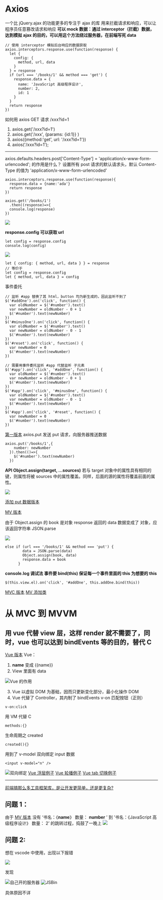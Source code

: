 # Axios

一个比 jQuery.ajax 的功能更多的专注于 ajax 的库
用来拦截请求和响应，可以让程序员任意篡改请求和响应
**可以 mock 数据：通过 interceptor（拦截）数据，达到模拟 ajax 的目的，可以用这个方法绕过服务器，在前端写死 data**

```
// 使用 interceptor 模拟后台响应的数据获取
axios.interceptors.response.use(function(response) {
  let {
    config: {
      method, url, data
    }
  } = response
  if (url === '/books/1' && method === 'get') {
    response.data = {
      name: 'JavaScript 高级程序设计',
      number: 2,
      id: 1
    }
  }
  return response
})
```

如何用 axios GET 请求 /xxx?id=1

1. axios.get('/xxx?id=1')
2. axios.get('/xxx', {params: {id:1}} )
3. axios({method:'get', url: '/xxx?id=1'})
4. axios('/xxx?id=1');

---

axios.defaults.headers.post['Content-Type'] = 'application/x-www-form-urlencoded';
的作用是什么？
设置所有 post 请求的默认请求头，默认 Content-Type 的值为 'application/x-www-form-urlencoded'

```
axios.interceptors.response.use(function(response){
  response.data = {name:'ada'}
  return response
})

axios.get('/books/1')
  .then((response)=>{
  console.log(response)
})
```

![](https://upload-images.jianshu.io/upload_images/7094266-f755078d57361378.png?imageMogr2/auto-orient/strip%7CimageView2/2/w/1240)

**response.config 可以获取 url**

```
let config = response.config
console.log(config)
```

![](https://upload-images.jianshu.io/upload_images/7094266-66c7d47e6bd7f6a4.png?imageMogr2/auto-orient/strip%7CimageView2/2/w/1240)

```
let { config: { method, url, data } } = response
// 等价于
let config = response.config
let { method, url, data } = config
```

事件委托

```
// 监听 #app 替换了其 html，button 均为新生成的，因此监听不到了
$('#addOne').on('click', function() {
  var oldNumber = $('#number').text()
  var newNumber = oldNumber - 0 + 1
  $('#number').text(newNumber)
})
$('#minusOne').on('click', function() {
  var oldNumber = $('#number').text()
  var newNumber = oldNumber - 0 - 1
  $('#number').text(newNumber)
})
$('#reset').on('click', function() {
  var newNumber = 0
  $('#number').text(newNumber)
})

// 需要用事件委托监听 #app 代替监听 子元素
$('#app').on('click', '#addOne', function() {
  var oldNumber = $('#number').text()
  var newNumber = oldNumber - 0 + 1
  $('#number').text(newNumber)
})
$('#app').on('click', '#minusOne', function() {
  var oldNumber = $('#number').text()
  var newNumber = oldNumber - 0 - 1
  $('#number').text(newNumber)
})
$('#app').on('click', '#reset', function() {
  var newNumber = 0
  $('#number').text(newNumber)
})
```

[第一版本](http://jsbin.com/wefoquweva/1/edit?html,js,output)
axios.put 发送 put 请求，向服务器推送数据

```
axios.put('/books/1',{
    number: newNumber
  }).then(()=>{
    $('#number').text(newNumber)
  })
```

**API Object.assign(target, ...sources)**
若与 target 对象中的属性具有相同的键，则属性将被 sources 中的属性覆盖。同样，后面的源的属性将覆盖前面的属性。

![](https://upload-images.jianshu.io/upload_images/7094266-8ec311a1abbbdb65.png?imageMogr2/auto-orient/strip%7CimageView2/2/w/1240)

[添加 put 数据版本](http://jsbin.com/huhufizeto/1/edit?html,js,output)

[MV 版本](https://jsbin.com/zuyotexafa/edit?html,js,output)

由于 Object.assign 的 book 是对象 response 返回的 data 数据变成了 对象，应该返回字符串 JSON.parse

![](https://upload-images.jianshu.io/upload_images/7094266-a0d6a17d4cd292b8.png?imageMogr2/auto-orient/strip%7CimageView2/2/w/1240)

```
else if (url === '/books/1' && method === 'put') {
        data = JSON.parse(data)
        Object.assign(book, data)
        response.data = book
      }
```

**console.log 调试法
事件要 bind(this) 保证每一个事件里面的 this 为想要的 this**

```
$(this.view.el).on('click', '#addOne', this.addOne.bind(this))
```

[MVC 版本](https://jsbin.com/cemicetiwu/1/edit?js,output)
[MV 添加类](https://jsbin.com/tinovajegu/edit?js,output)

# 从 MVC 到 MVVM

## 用 vue 代替 view 层，这样 render 就不需要了，同时，vue 也可以达到 bindEvents 等的目的，替代 C

[Vue 版本](https://jsbin.com/xinumebixu/edit?js,output)
Vue：

1. **name** 变成 {{name}}
2. View 里面有 data

![Vue 的作用](https://upload-images.jianshu.io/upload_images/7094266-57c70274290ece0d.png?imageMogr2/auto-orient/strip%7CimageView2/2/w/1240)

3. Vue 以虚拟 DOM 为基础，因而只更新变化部分，最小化操作 DOM
4. Vue 代替了 Controller，其内制了 bindEvents
   v-on 匹配按钮（正则）

```
v-on:click
```

用 VM 代替 C

```
methods:{}
```

生命周期之 created

```
created(){}
```

用到了 v-model 双向绑定 input 数据

```
<input v-model="n" />
```

![双向绑定](https://upload-images.jianshu.io/upload_images/7094266-6415f6f141bce2a9.png?imageMogr2/auto-orient/strip%7CimageView2/2/w/1240)
[Vue 浮层例子](https://jsbin.com/dequbeqihe/1/edit?html,js,output)
[Vue 轮播例子](https://jsbin.com/nisiyovehi/1/edit?css,js,output)
[Vue tab 切换例子](https://jsbin.com/fedobar/edit?css,js,output)

---

[前端搞那么多工具框架库，是让开发更简单，还是更复杂?](https://www.zhihu.com/question/56213172)

## 问题 1：

由于 [MV 版本](https://jsbin.com/zuyotexafa/edit?html,js,output) 没有
‘书名：《**name**》 数量： **number** ’ 到 ’书名：《JavaScript 高级程序设计》 数量： 2’ 的跳转过程，捣鼓了一晚上
![](https://upload-images.jianshu.io/upload_images/7094266-f952635e91b21c8f.png?imageMogr2/auto-orient/strip%7CimageView2/2/w/1240)

## 问题 2:

想在 vscode 中使用，出现以下报错

![](https://upload-images.jianshu.io/upload_images/7094266-8e6b216f4af88d37.png?imageMogr2/auto-orient/strip%7CimageView2/2/w/1240)

发现

![自己开的服务器](https://upload-images.jianshu.io/upload_images/7094266-954273a59a3bc85c.png?imageMogr2/auto-orient/strip%7CimageView2/2/w/1240)
![JSBin](https://upload-images.jianshu.io/upload_images/7094266-4a3d0ef33dda89e8.png?imageMogr2/auto-orient/strip%7CimageView2/2/w/1240)

具体原因不详
